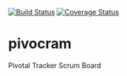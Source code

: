 [![Build Status](https://travis-ci.org/Maethorin/pivocram.svg?branch=master)](https://travis-ci.org/Maethorin/pivocram)
[![Coverage Status](https://coveralls.io/repos/github/Maethorin/pivocram/badge.svg?branch=master)](https://coveralls.io/github/Maethorin/pivocram?branch=master)


# pivocram
Pivotal Tracker Scrum Board
